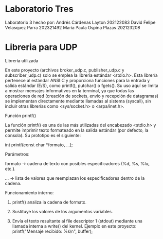 # Laboratorio Tres

Laboratorio 3 hecho por:
Andrés Cárdenas Layton 202122083 
David Felipe Velasquez Parra 202321492
Maria Paula Ospina Plazas 202123208


# Libreria para UDP

Librería utilizada

En este proyecto (archivos broker_udp.c, publisher_udp.c y subscriber_udp.c) solo se emplea la librería estándar <stdio.h>.
Esta librería pertenece al estándar ANSI C y proporciona funciones para la entrada y salida estándar (E/S), como printf(), putchar() o fgets().
Su uso aquí se limita a mostrar mensajes informativos en la terminal, ya que todas las operaciones de red (creación de sockets, envío y recepción de datagramas) se implementan directamente mediante llamadas al sistema (syscall), sin incluir otras librerías como <sys/socket.h> o <arpa/inet.h>.

Función printf()

La función printf() es una de las más utilizadas del encabezado <stdio.h> y permite imprimir texto formateado en la salida estándar (por defecto, la consola).
Su prototipo es el siguiente:

int printf(const char *formato, ...);

Parámetros:

formato → cadena de texto con posibles especificadores (%d, %s, %lu, etc.).

... → lista de valores que reemplazan los especificadores dentro de la cadena.

Funcionamiento interno:

1. printf() analiza la cadena de formato.
2. Sustituye los valores de los argumentos variables.

3. Envía el texto resultante al file descriptor 1 (stdout) mediante una llamada interna a write() del kernel.
Ejemplo en este proyecto:
printf("Mensaje recibido: %s\n", buffer);



